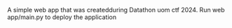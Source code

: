 A simple web app that was createdduring Datathon uom ctf 2024.
Run web app/main.py to deploy the application
